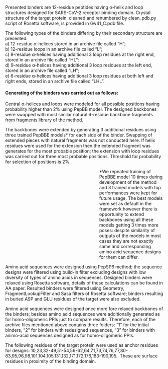 Presented binders are 12-residue peptides having α-helix and loop structures  designed for SARS-CoV-2 receptor binding domain. Crystal structure of the target protein, cleaned and renumbered by clean_pdb.py script of Rosetta software, is provided in 6w41_C.pdb file.

The following types of the binders differing by their secondary structure are presented:  
a) 12-residue α-helices stored in an archive file called “H”;  
b) 12-residue loops in an archive file called “L”;  
c) 9-residue α-helices having additional 3 loop residues at the right end, stored in an archive file called “HL”;  
d) 9-residue α-helices having additional 3 loop residues at the left end, stored in an archive file called “LH”;  
e) 6-residue α-helices having additional 3 loop residues at both left and right ends, stored in an archive file called “LHL”.

#### Generating of the binders was carried out as follows:  
Central α-helices and loops were modeled for all possible positions having probability higher than 2% using PepBB model. The designed backbones were swapped with most similar natural 6-residue backbone fragments from fragments library of the method.

The backbones were extended by generating 3 additional residues using three trained PepBBE models* for each side of the binder.  Swapping of extended pieces with natural fragments was not conducted here. If helix residues were used for the extension then the extended fragment was generates for the most probable position; the extension with loop residues was carried out for  three most probable positions. Threshold for probability for selection of positions is 2%. 

<div style="margin-left: 300px;">
*We repeated training of PepBBE model 10 times during development of the method and 3 trained models with top performances were kept for future usage. The best models were set as default in the framework however there is opportunity to extend backbones using all these models getting 3 times more poses: despite similarity of outputs of the models in most cases they are not exactly same and corresponding amino acid sequence designs for them can differ. 
</div> 

Amino acid sequences were designed  using PepSP6 method; the sequence designs were filtered using build-in filter excluding designs with low diversity of types of amino acids in sequences.
Designed binders  were relaxed using Rosetta software, details of these calculations can be found in AA paper. Resulted binders were filtered using Geometry, FragmentLookupFilter and Sasa filters of Rosetta software; binders resulting in buried ASP and GLU residues  of the target were also excluded.

Amino acid sequences were designed once more fore relaxed backbones of the binders; besides amino acid sequences were additionally generated as for homo-oligomeric PPIs just to compare results.
Therefore, each of the archive files mentioned above contains three folders: “1” for the initial binders, “2” for binders with redesigned sequences, “3” for binders with animo-acid sequences designed as for homo-oligomeric PPIs.

The following residues of the target protein were used as anchor residues for designs: 10,23,32-49,51-54,56-62,64,71,73,74,76,77,80-83,95,96,98,101,104,105,131,132,171,172,176,183-190,195.  These are surface residues in proximity of the binding domain.
